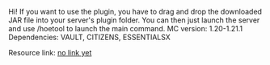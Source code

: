 Hi! If you want to use the plugin, you have to drag and drop the downloaded JAR file into your server's plugin folder. You can then just launch the server and use /hoetool to launch the main command. MC version: 1.20-1.21.1
Dependencies: VAULT, CITIZENS, ESSENTIALSX

Resource link: [no link yet](https://hangar.papermc.io/szym402pl/customhoetool)
